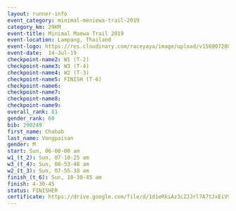 ```yaml
---
layout: runner-info 
event_category: minimal-meniewa-trail-2019 
category_km: 29KM 
event-title: Minimal Maewa Trail 2019 
event-location: Lampang, Thailand 
event-logo: https://res.cloudinary.com/raceyaya/image/upload/v1569072805/logo/minimal-trail_ktnvsp.jpg 
event-date:  14-Jul-19 
checkpoint-name2: W1 (T-2) 
checkpoint-name3: W3 (T-4) 
checkpoint-name4: W2 (T-3) 
checkpoint-name5: FINISH (T-6) 
checkpoint-name6: 
checkpoint-name7: 
checkpoint-name8: 
checkpoint-name9: 
overall_rank: 81
gender_rank: 60
bib: 290249
first_name: Chabab
last_name: Vongpaisan
gender: M
start: Sun, 06-00-00 am
w1_(t_2): Sun, 07-10-25 am
w3_(t_4): Sun, 08-53-48 am
w2_(t_3): Sun, 07-55-38 am
finish_(t_6): Sun, 10-30-45 am
finish: 4-30-45
status: FINISHER
certificate: https://drive.google.com/file/d/1d1eRkiAz3cZJJrl7A7tJxEiV9w-0zo1q/view?usp=sharing
---
```

